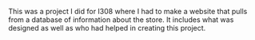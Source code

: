 This was a project I did for I308 where I had to make a website that pulls from a database of information about the store. It includes what was designed as well as who had helped in creating this project.
